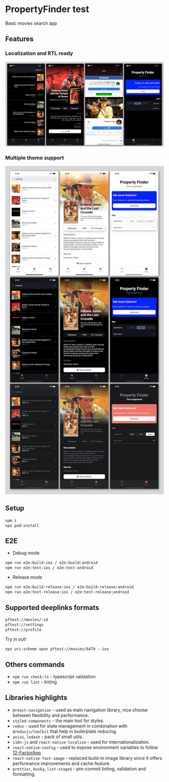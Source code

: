 # PropertyFinder test

Basic movies search app

## Features

### Localization and RTL ready

<img src="./screenshoots/localization.png" width="800">

### Multiple theme support

<img src="./screenshoots/themes.png" width="600">

## Setup

```
npm i
npx pod-install
```

## E2E

-   Debug mode

```
npm run e2e:build:ios / e2e:build:android
npm run e2e:test:ios / e2e:test:android
```

-   Release mode

```
npm run e2e:build-release:ios / e2e:build-release:android
npm run e2e:test-release:ios / e2e:test-release:android
```

## Supported deeplinks formats

```
pftest://movies/:id
pftest://settings
pftest://profile
```

Try in out!

```
npx uri-scheme open pftest://movies/6479 --ios
```

## Others commands

-   `npm run check:ts` - typescript validation
-   `npm run lint` - linting

## Libraries highlights

-   `@react-navigation` - used as main navigation library, nice choose between flexibility and performance.
-   `styled-components` - the main tool for styles.
-   `redux` - used for state management in combination with `@reduxjs/toolkit` that help in boilerplate reducing.
-   `axios`, `lodash` - pack of small utils.
-   `i18n-js` and `react-native-localize` - used for internationalization.
-   `react-native-config` - used to expose environment variables to follow [12-FactorApp](https://12factor.net/config).
-   `react-native-fast-image` - replaced build-in image library since it offers performance improvements and cache feature.
-   `prettier`, `husky`, `lint-staged` - pre-commit linting, validation and formatting.
